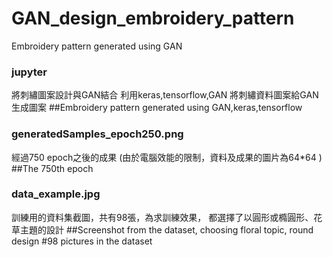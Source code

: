 # GAN_design_embroidery_pattern
Embroidery pattern generated using GAN

### jupyter
將刺繡圖案設計與GAN結合
利用keras,tensorflow,GAN 將刺繡資料圖案給GAN生成圖案
##Embroidery pattern generated using GAN,keras,tensorflow

### generatedSamples_epoch250.png
經過750 epoch之後的成果
(由於電腦效能的限制，資料及成果的圖片為64*64 )
##The 750th epoch 

### data_example.jpg
訓練用的資料集截圖，共有98張，為求訓練效果，
都選擇了以圓形或橢圓形、花草主題的設計
##Screenshot from the dataset, choosing floral topic, round design
#98 pictures in the dataset
